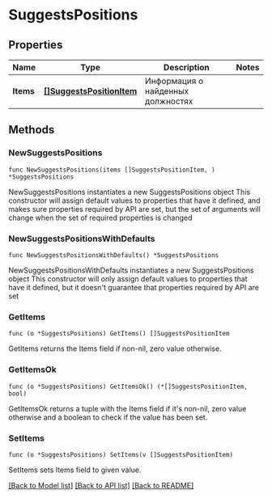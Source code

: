 # SuggestsPositions

## Properties

Name | Type | Description | Notes
------------ | ------------- | ------------- | -------------
**Items** | [**[]SuggestsPositionItem**](SuggestsPositionItem.md) | Информация о найденных должностях | 

## Methods

### NewSuggestsPositions

`func NewSuggestsPositions(items []SuggestsPositionItem, ) *SuggestsPositions`

NewSuggestsPositions instantiates a new SuggestsPositions object
This constructor will assign default values to properties that have it defined,
and makes sure properties required by API are set, but the set of arguments
will change when the set of required properties is changed

### NewSuggestsPositionsWithDefaults

`func NewSuggestsPositionsWithDefaults() *SuggestsPositions`

NewSuggestsPositionsWithDefaults instantiates a new SuggestsPositions object
This constructor will only assign default values to properties that have it defined,
but it doesn't guarantee that properties required by API are set

### GetItems

`func (o *SuggestsPositions) GetItems() []SuggestsPositionItem`

GetItems returns the Items field if non-nil, zero value otherwise.

### GetItemsOk

`func (o *SuggestsPositions) GetItemsOk() (*[]SuggestsPositionItem, bool)`

GetItemsOk returns a tuple with the Items field if it's non-nil, zero value otherwise
and a boolean to check if the value has been set.

### SetItems

`func (o *SuggestsPositions) SetItems(v []SuggestsPositionItem)`

SetItems sets Items field to given value.



[[Back to Model list]](../README.md#documentation-for-models) [[Back to API list]](../README.md#documentation-for-api-endpoints) [[Back to README]](../README.md)


